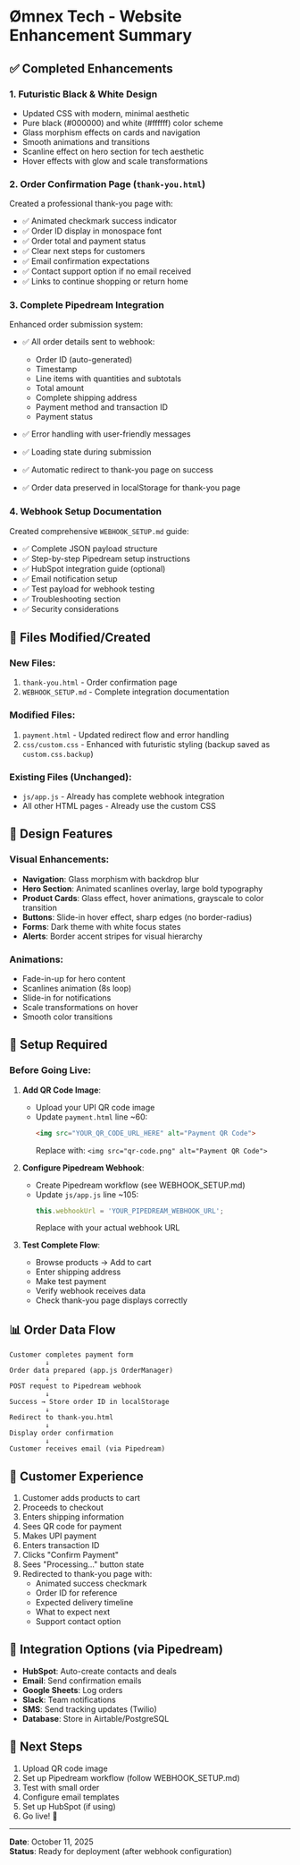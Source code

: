 # Ømnex Tech - Website Enhancement Summary

## ✅ Completed Enhancements

### 1. **Futuristic Black & White Design**
- Updated CSS with modern, minimal aesthetic
- Pure black (#000000) and white (#ffffff) color scheme
- Glass morphism effects on cards and navigation
- Smooth animations and transitions
- Scanline effect on hero section for tech aesthetic
- Hover effects with glow and scale transformations

### 2. **Order Confirmation Page (`thank-you.html`)**
Created a professional thank-you page with:
- ✅ Animated checkmark success indicator
- ✅ Order ID display in monospace font
- ✅ Order total and payment status
- ✅ Clear next steps for customers
- ✅ Email confirmation expectations
- ✅ Contact support option if no email received
- ✅ Links to continue shopping or return home

### 3. **Complete Pipedream Integration**
Enhanced order submission system:
- ✅ All order details sent to webhook:
  - Order ID (auto-generated)
  - Timestamp
  - Line items with quantities and subtotals
  - Total amount
  - Complete shipping address
  - Payment method and transaction ID
  - Payment status

- ✅ Error handling with user-friendly messages
- ✅ Loading state during submission
- ✅ Automatic redirect to thank-you page on success
- ✅ Order data preserved in localStorage for thank-you page

### 4. **Webhook Setup Documentation**
Created comprehensive `WEBHOOK_SETUP.md` guide:
- ✅ Complete JSON payload structure
- ✅ Step-by-step Pipedream setup instructions
- ✅ HubSpot integration guide (optional)
- ✅ Email notification setup
- ✅ Test payload for webhook testing
- ✅ Troubleshooting section
- ✅ Security considerations

## 📁 Files Modified/Created

### New Files:
1. `thank-you.html` - Order confirmation page
2. `WEBHOOK_SETUP.md` - Complete integration documentation

### Modified Files:
1. `payment.html` - Updated redirect flow and error handling
2. `css/custom.css` - Enhanced with futuristic styling (backup saved as `custom.css.backup`)

### Existing Files (Unchanged):
- `js/app.js` - Already has complete webhook integration
- All other HTML pages - Already use the custom CSS

## 🎨 Design Features

### Visual Enhancements:
- **Navigation**: Glass morphism with backdrop blur
- **Hero Section**: Animated scanlines overlay, large bold typography
- **Product Cards**: Glass effect, hover animations, grayscale to color transition
- **Buttons**: Slide-in hover effect, sharp edges (no border-radius)
- **Forms**: Dark theme with white focus states
- **Alerts**: Border accent stripes for visual hierarchy

### Animations:
- Fade-in-up for hero content
- Scanlines animation (8s loop)
- Slide-in for notifications
- Scale transformations on hover
- Smooth color transitions

## 🔧 Setup Required

### Before Going Live:

1. **Add QR Code Image**:
   - Upload your UPI QR code image
   - Update `payment.html` line ~60:
     ```html
     <img src="YOUR_QR_CODE_URL_HERE" alt="Payment QR Code">
     ```
     Replace with: `<img src="qr-code.png" alt="Payment QR Code">`

2. **Configure Pipedream Webhook**:
   - Create Pipedream workflow (see WEBHOOK_SETUP.md)
   - Update `js/app.js` line ~105:
     ```javascript
     this.webhookUrl = 'YOUR_PIPEDREAM_WEBHOOK_URL';
     ```
     Replace with your actual webhook URL

3. **Test Complete Flow**:
   - Browse products → Add to cart
   - Enter shipping address
   - Make test payment
   - Verify webhook receives data
   - Check thank-you page displays correctly

## 📊 Order Data Flow

```
Customer completes payment form
         ↓
Order data prepared (app.js OrderManager)
         ↓
POST request to Pipedream webhook
         ↓
Success → Store order ID in localStorage
         ↓
Redirect to thank-you.html
         ↓
Display order confirmation
         ↓
Customer receives email (via Pipedream)
```

## 🎯 Customer Experience

1. Customer adds products to cart
2. Proceeds to checkout
3. Enters shipping information
4. Sees QR code for payment
5. Makes UPI payment
6. Enters transaction ID
7. Clicks "Confirm Payment"
8. Sees "Processing..." button state
9. Redirected to thank-you page with:
   - Animated success checkmark
   - Order ID for reference
   - Expected delivery timeline
   - What to expect next
   - Support contact option

## 🔗 Integration Options (via Pipedream)

- **HubSpot**: Auto-create contacts and deals
- **Email**: Send confirmation emails
- **Google Sheets**: Log orders
- **Slack**: Team notifications
- **SMS**: Send tracking updates (Twilio)
- **Database**: Store in Airtable/PostgreSQL

## 📝 Next Steps

1. Upload QR code image
2. Set up Pipedream workflow (follow WEBHOOK_SETUP.md)
3. Test with small order
4. Configure email templates
5. Set up HubSpot (if using)
6. Go live! 🚀

---

**Date**: October 11, 2025  
**Status**: Ready for deployment (after webhook configuration)
